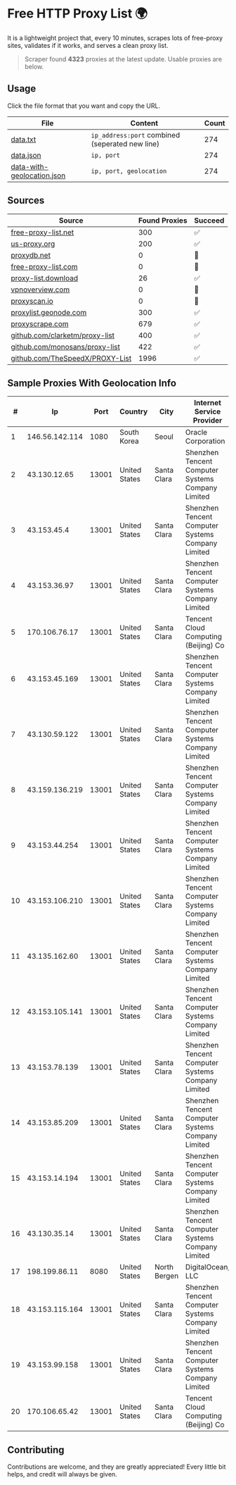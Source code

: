 
# Free HTTP Proxy List 🌍

It is a lightweight project that, every 10 minutes, scrapes lots of free-proxy sites, validates if it works, and serves a clean proxy list.


> Scraper found **4323** proxies at the latest update. Usable proxies are below.

## Usage

Click the file format that you want and copy the URL.


|File|Content|Count|
|----|-------|-----|
|[data.txt](https://raw.githubusercontent.com/themiralay/Proxy-List-World/master/data.txt)|`ip_address:port` combined (seperated new line)|274|
|[data.json](https://raw.githubusercontent.com/themiralay/Proxy-List-World/master/data.json)|`ip, port`|274|
|[data-with-geolocation.json](https://raw.githubusercontent.com/themiralay/Proxy-List-World/master/data-with-geolocation.json)|`ip, port, geolocation`|274|

## Sources

|Source|Found Proxies|Succeed|
|------|-------------|-------|
|[free-proxy-list.net](https://free-proxy-list.net)|300|✅|
|[us-proxy.org](https://www.us-proxy.org)|200|✅|
|[proxydb.net](http://proxydb.net)|0|🚫|
|[free-proxy-list.com](https://free-proxy-list.com/?page=&port=&type%5B%5D=http&type%5B%5D=https&up_time=0&search=Search)|0|🚫|
|[proxy-list.download](https://www.proxy-list.download/HTTP)|26|✅|
|[vpnoverview.com](https://vpnoverview.com/privacy/anonymous-browsing/free-proxy-servers)|0|🚫|
|[proxyscan.io](https://www.proxyscan.io)|0|🚫|
|[proxylist.geonode.com](https://proxylist.geonode.com/api/proxy-list?limit=300&page=1&sort_by=lastChecked&sort_type=desc&protocols=http,https)|300|✅|
|[proxyscrape.com](https://api.proxyscrape.com/v2/?request=displayproxies&protocol=http&timeout=10000&country=all&ssl=all&anonymity=all)|679|✅|
|[github.com/clarketm/proxy-list](https://raw.githubusercontent.com/clarketm/proxy-list/master/proxy-list-raw.txt)|400|✅|
|[github.com/monosans/proxy-list](https://raw.githubusercontent.com/monosans/proxy-list/main/proxies/http.txt)|422|✅|
|[github.com/TheSpeedX/PROXY-List](https://raw.githubusercontent.com/TheSpeedX/PROXY-List/master/http.txt)|1996|✅|


## Sample Proxies With Geolocation Info

|#|Ip|Port|Country|City|Internet Service Provider|
|-|--|----|-------|----|-------------------------|
|1|146.56.142.114|1080|South Korea|Seoul|Oracle Corporation|
|2|43.130.12.65|13001|United States|Santa Clara|Shenzhen Tencent Computer Systems Company Limited|
|3|43.153.45.4|13001|United States|Santa Clara|Shenzhen Tencent Computer Systems Company Limited|
|4|43.153.36.97|13001|United States|Santa Clara|Shenzhen Tencent Computer Systems Company Limited|
|5|170.106.76.17|13001|United States|Santa Clara|Tencent Cloud Computing (Beijing) Co|
|6|43.153.45.169|13001|United States|Santa Clara|Shenzhen Tencent Computer Systems Company Limited|
|7|43.130.59.122|13001|United States|Santa Clara|Shenzhen Tencent Computer Systems Company Limited|
|8|43.159.136.219|13001|United States|Santa Clara|Shenzhen Tencent Computer Systems Company Limited|
|9|43.153.44.254|13001|United States|Santa Clara|Shenzhen Tencent Computer Systems Company Limited|
|10|43.153.106.210|13001|United States|Santa Clara|Shenzhen Tencent Computer Systems Company Limited|
|11|43.135.162.60|13001|United States|Santa Clara|Shenzhen Tencent Computer Systems Company Limited|
|12|43.153.105.141|13001|United States|Santa Clara|Shenzhen Tencent Computer Systems Company Limited|
|13|43.153.78.139|13001|United States|Santa Clara|Shenzhen Tencent Computer Systems Company Limited|
|14|43.153.85.209|13001|United States|Santa Clara|Shenzhen Tencent Computer Systems Company Limited|
|15|43.153.14.194|13001|United States|Santa Clara|Shenzhen Tencent Computer Systems Company Limited|
|16|43.130.35.14|13001|United States|Santa Clara|Shenzhen Tencent Computer Systems Company Limited|
|17|198.199.86.11|8080|United States|North Bergen|DigitalOcean, LLC|
|18|43.153.115.164|13001|United States|Santa Clara|Shenzhen Tencent Computer Systems Company Limited|
|19|43.153.99.158|13001|United States|Santa Clara|Shenzhen Tencent Computer Systems Company Limited|
|20|170.106.65.42|13001|United States|Santa Clara|Tencent Cloud Computing (Beijing) Co|



## Contributing

Contributions are welcome, and they are greatly appreciated! Every
little bit helps, and credit will always be given.

